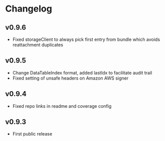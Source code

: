 # Changelog

## v0.9.6

* Fixed storageClient to always pick first entry from bundle which avoids reattachment duplicates

## v0.9.5

* Change DataTableIndex format, added lastIdx to facilitate audit trail
* Fixed setting of unsafe headers on Amazon AWS signer

## v0.9.4

* Fixed repo links in readme and coverage config

## v0.9.3

* First public release
